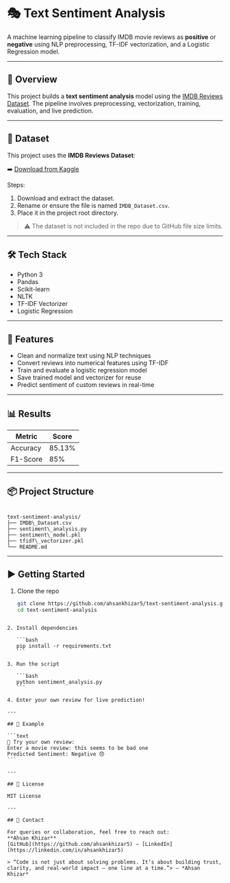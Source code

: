 # 🎭 Text Sentiment Analysis

A machine learning pipeline to classify IMDB movie reviews as **positive** or **negative** using NLP preprocessing, TF-IDF vectorization, and a Logistic Regression model.

---

## 🧠 Overview

This project builds a **text sentiment analysis** model using the [IMDB Reviews Dataset](https://www.kaggle.com/datasets/lakshmi25npathi/imdb-dataset-of-50k-movie-reviews). The pipeline involves preprocessing, vectorization, training, evaluation, and live prediction.

---

## 📁 Dataset

This project uses the **IMDB Reviews Dataset**:

➡️ [Download from Kaggle](https://www.kaggle.com/datasets/lakshmi25npathi/imdb-dataset-of-50k-movie-reviews)

Steps:
1. Download and extract the dataset.
2. Rename or ensure the file is named `IMDB_Dataset.csv`.
3. Place it in the project root directory.

> ⚠️ The dataset is not included in the repo due to GitHub file size limits.

---

## 🛠️ Tech Stack

- Python 3
- Pandas
- Scikit-learn
- NLTK
- TF-IDF Vectorizer
- Logistic Regression

---

## 🚀 Features

- Clean and normalize text using NLP techniques
- Convert reviews into numerical features using TF-IDF
- Train and evaluate a logistic regression model
- Save trained model and vectorizer for reuse
- Predict sentiment of custom reviews in real-time

---

## 📊 Results

| Metric    | Score |
|-----------|-------|
| Accuracy  | 85.13% |
| F1-Score  | 85%   |

---

## 📦 Project Structure

```

text-sentiment-analysis/
├── IMDB\_Dataset.csv
├── sentiment\_analysis.py
├── sentiment\_model.pkl
├── tfidf\_vectorizer.pkl
└── README.md

````

---

## ▶️ Getting Started

1. Clone the repo  
   ```bash
   git clone https://github.com/ahsankhizar5/text-sentiment-analysis.git
   cd text-sentiment-analysis
````

2. Install dependencies

   ```bash
   pip install -r requirements.txt
   ```

3. Run the script

   ```bash
   python sentiment_analysis.py
   ```

4. Enter your own review for live prediction!

---

## 📌 Example

```text
📝 Try your own review:
Enter a movie review: this seems to be bad one
Predicted Sentiment: Negative 😞
```

---

## 📑 License

MIT License

---

## 🤝 Contact

For queries or collaboration, feel free to reach out:
**Ahsan Khizar**
[GitHub](https://github.com/ahsankhizar5) — [LinkedIn](https://linkedin.com/in/ahsankhizar5)

> “Code is not just about solving problems. It’s about building trust, clarity, and real-world impact — one line at a time.”> — *Ahsan Khizar*
